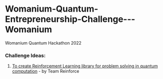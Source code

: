 # Womanium-Quantum-Entrepreneurship-Challenge---Womanium
Womanium Quantum Hackathon 2022

### Challenge Ideas:
1. [To create Reinforcement Learning library for problem solving in quantum computation](https://gitlab.com/quantumchallenge/quantum-rl) - by Team Reinforce

